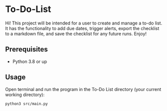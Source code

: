 # To-Do-List

Hi! This project will be intended for a user to create and manage a to-do list. It has the functionality to add due dates, trigger alerts, export the checklist to a markdown file, and save the checklist for any future runs. Enjoy!

## Prerequisites
- Python 3.8 or up
## Usage
Open terminal and run the program in the To-Do List directory (your current working directory):
```bash
python3 src/main.py
```
